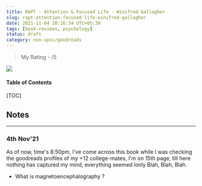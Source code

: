 ```yaml
---
title: RAPT - Attention & Focused Life - Winifred Gallagher
slug: rapt-attention-focused-life-winifred-gallagher
date: 2021-11-04 20:16:34 UTC+05:30
tags: [book-reviews, psychology]
status: draft
category: non-upsc/goodreads
---
```


> My Rating -  /5

![](https://i.gr-assets.com/images/S/compressed.photo.goodreads.com/books/1442939057l/6262510._SY475_.jpg)

<h4>Table of Contents</h4>
[TOC]

## Notes
---
### 4th Nov'21

As of now, time's 8:50pm, I've come across this book while I was checking the goodreads profiles of my +12 college-mates, I'm on 15th page, till here nothing has captured my mind, everything seemed lonly Blah, Blah, Blah.

- What is magnetoencephalography ?
